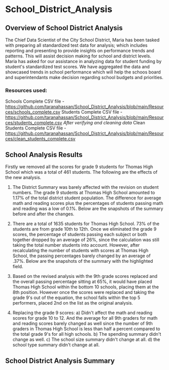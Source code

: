 # School_District_Analysis

## Overview of School District Analysis

The Chief Data Scientist of the City School District, Maria has been tasked with preparing all standardized test data for analysis; which includes reporting and presenting to provide insights on performance trends and patterns.  This will assist decision making for school and district levels.  Maria has asked for our assistance in analyzing data for student funding by student's standardized test scores.  We have aggregated the data and showcased trends in school performance which will help the schoos board and superintendants make decision regarding school budgets and priorities.

### Resources used:
Schools Complete CSV file - https://github.com/taranahassan/School_District_Analysis/blob/main/Resources/schools_complete.csv
Students Complete CSV file - https://github.com/taranahassan/School_District_Analysis/blob/main/Resources/students_complete.csv
*After verifying and cleaning data* Clean Students Complete CSV file - https://github.com/taranahassan/School_District_Analysis/blob/main/Resources/clean_students_complete.csv


## School Analysis Results
Firstly we removed all the scores for grade 9 students for Thomas High School which was a total of 461 students.  The following are the effects of the new analysis.
  
  1.  The District Summary was barely affected with the revision on student numbers.  The grade 9 students at Thomas High School amounted to 1.17% of the total district student population.  The difference for average math and reading scores plus the percentages of students passing math and reading was a low of 0.1%.  Below are the snapshots of the summary before and after the changes.

  2.  There are a total of 1635 students for Thomas High School.  73% of the students are from grade 10th to 12th.  Once we eliminated the grade 9 scores, the percentage of students passing each subject or both together dropped by an average of 26%, since the calculation was still taking the total number students into account.  However, after recalculating the number of students with scores at Thomas High School, the passing percentages barely changed by an average of .37%.  Below are the snapshots of the summary with the highlighted field.
  
  3.  Based on the revised analysis with the 9th grade scores replaced and the overall passing percentage sitting at 65%, it would have placed Thomas High School within the bottom 10 schools, placing them at the 8th position.  However once the scores were replaced and taking the grade 9's out of the equation, the school falls within the top 5 performers, placed 2nd on the list as the original analysis.  
  
  4.  Replacing the grade 9 scores:
    a)  Didn't affect the math and reading scores for grade 10 to 12.  And the average for all 9th graders for math and reading scores barely changed as well since the number of 9th graders in Thomas High School is less than half a percent compared to the total grade 9's for all high schools.
    b)  The spending summary didn't change as well.
    c)  The school size summary didn't change at all.
    d)  the school type summary didn't change at all.


## School District Analysis Summary

